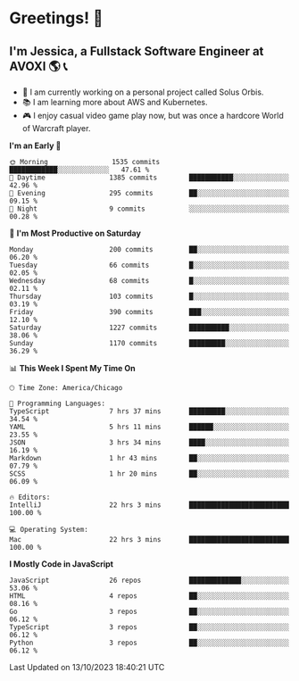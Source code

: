 # Greetings! 🧠

## I'm Jessica, a Fullstack Software Engineer at AVOXI 🌎 📞

- 🌟 I am currently working on a personal project called Solus Orbis.
- 📚 I am learning more about AWS and Kubernetes.
- 🎮 I enjoy casual video game play now, but was once a hardcore World of Warcraft player.

<!--START_SECTION:waka-->
**I'm an Early 🐤** 

```text
🌞 Morning                1535 commits        ████████████░░░░░░░░░░░░░   47.61 % 
🌆 Daytime                1385 commits        ███████████░░░░░░░░░░░░░░   42.96 % 
🌃 Evening                295 commits         ██░░░░░░░░░░░░░░░░░░░░░░░   09.15 % 
🌙 Night                  9 commits           ░░░░░░░░░░░░░░░░░░░░░░░░░   00.28 % 
```
📅 **I'm Most Productive on Saturday** 

```text
Monday                   200 commits         ██░░░░░░░░░░░░░░░░░░░░░░░   06.20 % 
Tuesday                  66 commits          █░░░░░░░░░░░░░░░░░░░░░░░░   02.05 % 
Wednesday                68 commits          █░░░░░░░░░░░░░░░░░░░░░░░░   02.11 % 
Thursday                 103 commits         █░░░░░░░░░░░░░░░░░░░░░░░░   03.19 % 
Friday                   390 commits         ███░░░░░░░░░░░░░░░░░░░░░░   12.10 % 
Saturday                 1227 commits        ██████████░░░░░░░░░░░░░░░   38.06 % 
Sunday                   1170 commits        █████████░░░░░░░░░░░░░░░░   36.29 % 
```


📊 **This Week I Spent My Time On** 

```text
🕑︎ Time Zone: America/Chicago

💬 Programming Languages: 
TypeScript               7 hrs 37 mins       █████████░░░░░░░░░░░░░░░░   34.54 % 
YAML                     5 hrs 11 mins       ██████░░░░░░░░░░░░░░░░░░░   23.55 % 
JSON                     3 hrs 34 mins       ████░░░░░░░░░░░░░░░░░░░░░   16.19 % 
Markdown                 1 hr 43 mins        ██░░░░░░░░░░░░░░░░░░░░░░░   07.79 % 
SCSS                     1 hr 20 mins        ██░░░░░░░░░░░░░░░░░░░░░░░   06.09 % 

🔥 Editors: 
IntelliJ                 22 hrs 3 mins       █████████████████████████   100.00 % 

💻 Operating System: 
Mac                      22 hrs 3 mins       █████████████████████████   100.00 % 
```

**I Mostly Code in JavaScript** 

```text
JavaScript               26 repos            █████████████░░░░░░░░░░░░   53.06 % 
HTML                     4 repos             ██░░░░░░░░░░░░░░░░░░░░░░░   08.16 % 
Go                       3 repos             ██░░░░░░░░░░░░░░░░░░░░░░░   06.12 % 
TypeScript               3 repos             ██░░░░░░░░░░░░░░░░░░░░░░░   06.12 % 
Python                   3 repos             ██░░░░░░░░░░░░░░░░░░░░░░░   06.12 % 
```




 Last Updated on 13/10/2023 18:40:21 UTC
<!--END_SECTION:waka-->

<!--
**jessikuh/jessikuh** is a ✨ _special_ ✨ repository because its `README.md` (this file) appears on your GitHub profile.

Here are some ideas to get you started:

- 🔭 I’m currently working on ...
- 🌱 I’m currently learning ...
- 👯 I’m looking to collaborate on ...
- 🤔 I’m looking for help with ...
- 💬 Ask me about ...
- 📫 How to reach me: ...
- 😄 Pronouns: ...
- ⚡ Fun fact: ...
-->

